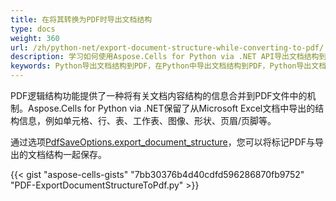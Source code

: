 ```yaml
---
title: 在将其转换为PDF时导出文档结构
type: docs
weight: 360
url: /zh/python-net/export-document-structure-while-converting-to-pdf/
description: 学习如何使用Aspose.Cells for Python via .NET API导出文档结构到PDF。
keywords: Python导出文档结构到PDF，在Python中导出文档结构到PDF，Python导出文档结构
---
```


PDF逻辑结构功能提供了一种将有关文档内容结构的信息合并到PDF文件中的机制。Aspose.Cells for Python via .NET保留了从Microsoft Excel文档中导出的结构信息，例如单元格、行、表、工作表、图像、形状、页眉/页脚等。

通过选项[PdfSaveOptions.export_document_structure](https://reference.aspose.com/cells/python-net/aspose.cells/pdfsaveoptions/export_document_structure/)，您可以将标记PDF与导出的文档结构一起保存。

{{< gist "aspose-cells-gists" "7bb30376b4d40cdfd596286870fb9752" "PDF-ExportDocumentStructureToPdf.py" >}}

